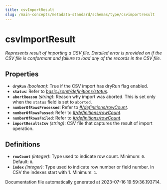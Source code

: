 ```yaml
---
title: csvImportResult
slug: /main-concepts/metadata-standard/schemas/type/csvimportresult
---
```


# csvImportResult

*Represents result of importing a CSV file. Detailed error is provided on if the CSV file is conformant and failure to load any of the records in the CSV file.*

## Properties

- **`dryRun`** *(boolean)*: True if the CSV import has dryRun flag enabled.
- **`status`**: Refer to *[basic.json#/definitions/status](#sic.json#/definitions/status)*.
- **`abortReason`** *(string)*: Reason why import was aborted. This is set only when the `status` field is set to `aborted`.
- **`numberOfRowsProcessed`**: Refer to *[#/definitions/rowCount](#definitions/rowCount)*.
- **`numberOfRowsPassed`**: Refer to *[#/definitions/rowCount](#definitions/rowCount)*.
- **`numberOfRowsFailed`**: Refer to *[#/definitions/rowCount](#definitions/rowCount)*.
- **`importResultsCsv`** *(string)*: CSV file that captures the result of import operation.
## Definitions

- <a id="definitions/rowCount"></a>**`rowCount`** *(integer)*: Type used to indicate row count. Minimum: `0`. Default: `0`.
- <a id="definitions/index"></a>**`index`** *(integer)*: Type used to indicate row number or field number. In CSV the indexes start with 1. Minimum: `1`.


Documentation file automatically generated at 2023-07-16 19:59:36.193714.
